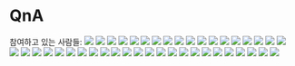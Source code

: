 # QnA
참여하고 있는 사람들:
![](https://avatars2.githubusercontent.com/u/12431127?v=3&s=40)
![](https://avatars2.githubusercontent.com/u/9590242?v=3&s=40)
![](https://avatars2.githubusercontent.com/u/25736938?v=3&s=40)
![](https://avatars2.githubusercontent.com/u/16500606?v=3&s=40)
![](https://avatars2.githubusercontent.com/u/13010755?v=3&s=40)
![](https://avatars2.githubusercontent.com/u/24626386?v=3&s=40)
![](https://avatars2.githubusercontent.com/u/7710041?v=3&s=40)
![](https://avatars2.githubusercontent.com/u/8079733?v=3&s=40)
![](https://avatars2.githubusercontent.com/u/15906088?v=3&s=40)
![](https://avatars2.githubusercontent.com/u/25643028?v=3&s=40)
![](https://avatars2.githubusercontent.com/u/5106603?v=3&s=40)
![](https://avatars2.githubusercontent.com/u/14148553?v=3&s=40)
![](https://avatars2.githubusercontent.com/u/16144187?v=3&s=40)
![](https://avatars2.githubusercontent.com/u/7167222?v=3&s=40)
![](https://avatars2.githubusercontent.com/u/19385522?v=3&s=40)
![](https://avatars2.githubusercontent.com/u/17807797?v=3&s=40)
![](https://avatars2.githubusercontent.com/u/11094461?v=3&s=40)
![](https://avatars2.githubusercontent.com/u/1618736?v=3&s=40)
![](https://avatars2.githubusercontent.com/u/11658173?v=3&s=40)
![](https://avatars2.githubusercontent.com/u/14899930?v=3&s=40)
![](https://avatars2.githubusercontent.com/u/5376577?v=3&s=40)
![](https://avatars2.githubusercontent.com/u/19247246?v=3&s=40)
![](https://avatars2.githubusercontent.com/u/3799158?v=3&s=40)
![](https://avatars2.githubusercontent.com/u/10985383?v=3&s=40)
![](https://avatars2.githubusercontent.com/u/5278201?v=3&s=40)
![](https://avatars2.githubusercontent.com/u/2541685?v=3&s=40)
![](https://avatars2.githubusercontent.com/u/931655?v=3&s=40)
![](https://avatars2.githubusercontent.com/u/13450715?v=3&s=40)
![](https://avatars2.githubusercontent.com/u/13393367?v=3&s=40)
![](https://avatars2.githubusercontent.com/u/24622029?v=3&s=40)
![](https://avatars2.githubusercontent.com/u/1791297?v=3&s=40)
![](https://avatars2.githubusercontent.com/u/21367010?v=3&s=40)
![](https://avatars2.githubusercontent.com/u/15938440?v=3&s=40)
![](https://avatars2.githubusercontent.com/u/16499068?v=3&s=40)
![](https://avatars2.githubusercontent.com/u/21999789?v=3&s=40)
![](https://avatars2.githubusercontent.com/u/14178819?v=3&s=40)
![](https://avatars2.githubusercontent.com/u/9213292?v=3&s=40)
![](https://avatars2.githubusercontent.com/u/9063575?v=3&s=40)
![](https://avatars2.githubusercontent.com/u/13452168?v=3&s=40)
![](https://avatars2.githubusercontent.com/u/1270855?v=3&s=40)
![](https://avatars2.githubusercontent.com/u/26026233?v=3&s=40)
![](https://avatars1.githubusercontent.com/u/26143575?v=3&s=40)
